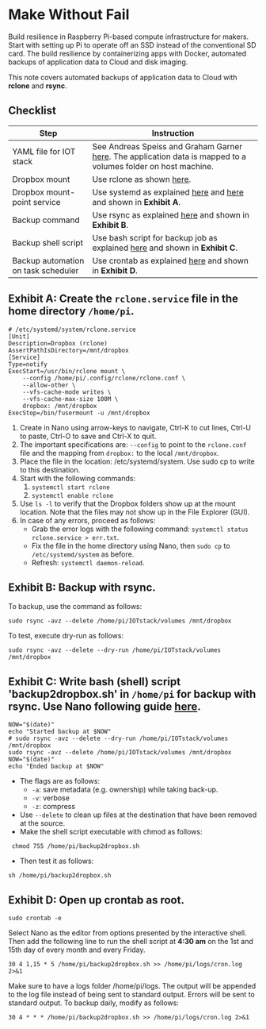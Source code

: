 # Make Without Fail
Build resilience in Raspberry Pi-based compute infrastructure for makers. Start with setting up Pi to operate off an SSD instead of the conventional SD card. The build resilience by containerizing apps with Docker, automated backups of application data to Cloud and disk imaging.

This note covers automated backups of application data to Cloud with **rclone** and **rsync**.

## Checklist

Step | Instruction
---- | -----------
YAML file for IOT stack | See Andreas Speiss and Graham Garner [here](https://sensorsiot.github.io/IOTstack/Getting-Started.html). The application data is mapped to a volumes folder on host machine.
Dropbox mount | Use rclone as shown [here](https://rclone.org/dropbox/).
Dropbox mount-point service | Use systemd as explained [here](https://www.jamescoyle.net/how-to/3116-rclone-systemd-startup-mount-script) and [here](https://wildestpixel.co.uk/systemctl-running-tasks-at-boot-on-a-raspberry-pi) and shown in **Exhibit A**.
Backup command | Use rsync as explained [here](https://www.linuxscrew.com/rsync) and shown in **Exhibit B**.
Backup shell script | Use bash script for backup job as explained [here](https://www.raspberrypi.org/forums/viewtopic.php?p=1710222) and shown in **Exhibit C**.
Backup automation on task scheduler | Use crontab as explained [here](https://www.factoryforward.com/autorun-python-on-raspberry-pi-code-using-crontab/) and shown in **Exhibit D**.

## Exhibit A: Create the `rclone.service` file in the home directory `/home/pi`.

```
# /etc/systemd/system/rclone.service
[Unit]
Description=Dropbox (rclone)
AssertPathIsDirectory=/mnt/dropbox
[Service]
Type=notify
ExecStart=/usr/bin/rclone mount \
    --config /home/pi/.config/rclone/rclone.conf \
    --allow-other \
    --vfs-cache-mode writes \
    --vfs-cache-max-size 100M \
    dropbox: /mnt/dropbox
ExecStop=/bin/fusermount -u /mnt/dropbox
```
1. Create in Nano using arrow-keys to navigate, Ctrl-K to cut lines, Ctrl-U to paste, Ctrl-O to save and Ctrl-X to quit.
2. The important specifications are: `--config` to point to the `rclone.conf` file and the mapping from `dropbox:` to the local `/mnt/dropbox`.
3. Place the file in the location: /etc/systemd/system. Use sudo cp to write to this destination.
4. Start with the following commands: 
	1. `systemctl start rclone`
	2. `systemctl enable rclone`
5. Use `ls -l` to verify that the Dropbox folders show up at the mount location. Note that the files may not show up in the File Explorer (GUI).
6. In case of any errors, proceed as follows:
	- Grab the error logs with the following command: `systemctl status rclone.service > err.txt`.
	- Fix the file in the home directory using Nano, then `sudo cp` to `/etc/systemd/system` as before.
	- Refresh: `systemctl daemon-reload`.

## Exhibit B: Backup with rsync.  

To backup, use the command as follows:
```
sudo rsync -avz --delete /home/pi/IOTstack/volumes /mnt/dropbox
```
To test, execute dry-run as follows:
```
sudo rsync -avz --delete --dry-run /home/pi/IOTstack/volumes /mnt/dropbox
```

## Exhibit C: Write bash (shell) script 'backup2dropbox.sh' in `/home/pi` for backup with rsync. Use Nano following guide [here](https://www.raspberrypi-spy.co.uk/2013/11/quick-guide-to-nano-text-editor-on-the-raspberry-pi/).
```
NOW="$(date)"
echo "Started backup at $NOW"
# sudo rsync -avz --delete --dry-run /home/pi/IOTstack/volumes /mnt/dropbox
sudo rsync -avz --delete /home/pi/IOTstack/volumes /mnt/dropbox
NOW="$(date)"
echo "Ended backup at $NOW"
```
- The flags are as follows:
	- `-a`: save metadata (e.g. ownership) while taking back-up.
	- `-v`: verbose
	- `-z`: compress
- Use `--delete` to clean up files at the destination that have been removed at the source. 
- Make the shell script executable with chmod as follows:
```
 chmod 755 /home/pi/backup2dropbox.sh
```
- Then test it as follows:
```
sh /home/pi/backup2dropbox.sh
```

## Exhibit D: Open up crontab as root. 
```
sudo crontab -e
```
Select Nano as the editor from options presented by the interactive shell. Then add the following line to run the shell script at **4:30 am** on the 1st and 15th day of every month and every Friday.
```
30 4 1,15 * 5 /home/pi/backup2dropbox.sh >> /home/pi/logs/cron.log 2>&1
```
Make sure to have a logs folder /home/pi/logs. The output will be appended to the log file instead of being sent to standard output. Errors will be sent to standard output. To backup daily, modify as follows:
```
30 4 * * * /home/pi/backup2dropbox.sh >> /home/pi/logs/cron.log 2>&1
```
